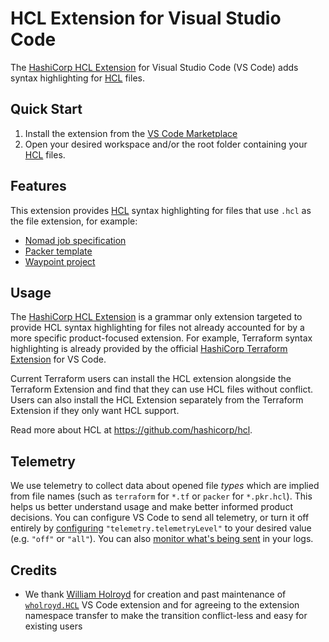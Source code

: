 # HCL Extension for Visual Studio Code

The [HashiCorp HCL Extension](https://marketplace.visualstudio.com/items?itemName=hashicorp.hcl) for Visual Studio Code (VS Code) adds syntax highlighting for [HCL](https://www.hashicorp.com) files.

## Quick Start

1. Install the extension from the [VS Code Marketplace](https://marketplace.visualstudio.com/items?itemName=hashicorp.hcl)
1. Open your desired workspace and/or the root folder containing your [HCL](https://github.com/hashicorp/hcl#hcl) files.

## Features

This extension provides [HCL](https://github.com/hashicorp/hcl#hcl) syntax highlighting for files that use `.hcl` as the file extension, for example:

- [Nomad job specification](https://www.nomadproject.io/docs/job-specification/hcl2)
- [Packer template](https://www.packer.io/docs/templates/hcl_templates)
- [Waypoint project](https://www.waypointproject.io/docs/waypoint-hcl)

## Usage

The [HashiCorp HCL Extension](https://marketplace.visualstudio.com/items?itemName=hashicorp.HCL) is a grammar only extension targeted to provide HCL syntax highlighting for files not already accounted for by a more specific product-focused extension. For example, Terraform syntax highlighting is already provided by the official [HashiCorp Terraform Extension](https://marketplace.visualstudio.com/items?itemName=hashicorp.terraform) for VS Code.

Current Terraform users can install the HCL extension alongside the Terraform Extension and find that they can use HCL files without conflict. Users can also install the HCL Extension separately from the Terraform Extension if they only want HCL support.

Read more about HCL at https://github.com/hashicorp/hcl.

## Telemetry

We use telemetry to collect data about opened file _types_ which are implied from file names (such as `terraform` for `*.tf` or `packer` for `*.pkr.hcl`). This helps us better understand usage and make better informed product decisions. You can configure VS Code to send all telemetry, or turn it off entirely by [configuring](https://code.visualstudio.com/docs/getstarted/telemetry#_disable-telemetry-reporting) `"telemetry.telemetryLevel"` to your desired value (e.g. `"off"` or `"all"`). You can also [monitor what's being sent](https://code.visualstudio.com/docs/getstarted/telemetry#_output-channel-for-telemetry-events) in your logs.

## Credits

 - We thank [William Holroyd](https://github.com/wholroyd) for creation and past maintenance of [`wholroyd.HCL`](https://marketplace.visualstudio.com/items?itemName=wholroyd.HCL) VS Code extension and for agreeing to the extension namespace transfer to make the transition conflict-less and easy for existing users
